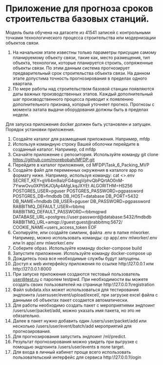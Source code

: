 # Приложение для прогноза сроков строительства базовых станций.
Модель была обучена на датасете из 41541 записей с контрольными точками технологического процесса строительства или модернизации объектов связи. 
1. На начальном этапе известны только параметры присущие самому планируемому объекту связи, такие как, место размещения, тип объекта, технологии, которые планируется строить, сопряженные объекты связи. По этим данным система прогнозирует предварительный срок строительства объекта связи. На данном этапе допустима точность прогнозирования в пределах одного квартала.
2. По мере работы над строительством базовой станции появляются даты важных производственных этапов. Каждый дополнительный шаг производственного процесса приводит к появлению дополнительного признака, который уточняет прогноз. Прогнозы с момента эатапа выдачи оборудования должны быть в пределах недели.

Для запуска приложения docker должен быть установлен и запущен.
Порядок установки приложения.
1. Создайте каталог для размещения приложения. Например, mfdp
2. Используя командную строку Вашей оболочки перейдите в созданный каталог. Например, cd mfdp
3. Скачайте приложение с репозитория. Используйте команду git clone https://github.com/morebobah/MFDP.git
4. Перейдите в каталог приложения, cd MFDP\Task_6_Packing_MVP
5. Создайте файл для переменных окружения в каталоге app по формату ниже. Например, используя команду:
    cat <<EOF >>.env
    SECRET_KEY=gV64m9aIzFG4qpgVphvQbPQrtAO0nM-7YwwOvu0XPt5KJOjAy4AfgLkqJXYEt
    ALGORITHM=HS256
    POSTGRES_USER=pguser
    POSTGRES_PASSWORD=pgpassword
    POSTGRES_DB=fmdbdb
    DB_HOST=database
    DB_PORT=5432
    DB_NAME=fmdbdb
    DB_USER=pguser
    DB_PASSWORD=pgpassword
    RABBITMQ_DEFAULT_USER=rbbmq
    RABBITMQ_DEFAULT_PASSWORD=rbbmqpwd
    DATABASE_URL=postgres://user:password@database:5432/fmdbdb
    RABBITMQ_URL=amqp://guest:guest@rabbitmq:5672/
    COOKIE_NAME=users_access_token
    EOF
6. Скопируйте, или создайте симлинк, файла .env в папке mlworker. Например, можно использовать команды:
    cp app/.env mlworker/.env
    или
    ln app/.env mlworker/.env
7. Соберите образ. Используйте команду docker-compose build
8. Запустите приложение. Используйте команду docker-compose up
9. Дождитесь пока все необходимые службы будут запущены.
10. Доступ к web интерфейсу приложения по ссылке http:\\127.0.0.1 или http:\\127.0.0.1:8000
11. При запуске приложения создаются тестовый пользователь user@test.ru с паролем testpwd.
    При необходимости вы можете создать своих пользователей на странице http:\\127.0.0.1\registration
12. Файл subdata.xlsx может использоваться для тестирования эндпоинта /usersuser/event/upload/excel/, при загрузке excel файла с данными об объектах пакет создается автоматически.
13. Для работы необходимо создать пакет с мероприятиями эндпоинт /users/user/packet/add, можно указать имя пакета, но это не обязательно.
14. Далее в пакет нужно добавить один /users/user/packet/add или несколько /users/user/event/batch/add мероприятий для прогнозирования.
15. Для прогнозирования запустить эндпоинт /ml/predict.
16. Результат прогнозирования можно увидеть при выгрузке с помощью эндпоинта /users/user/events в поле target.
17. Для входа в личный кабинет проще всего использовать пользовательский интерфейс для сервиса http:\\127.0.0.1\login
